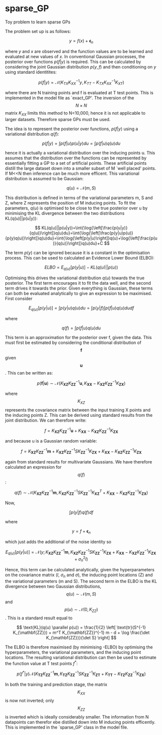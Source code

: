 # sparse_GP
Toy problem to learn sparse GPs

The problem set up is as follows:

$$y=f(x)+\boldsymbol{\epsilon}_{n}$$ 

where $y$ and $x$ are observed and the function values are to be learned and evaluated at new values of $x$. In conventional Gaussian processes, the posterior over functions $p(f|y)$ is required. This can be calculated by considering the joint Gaussian distribution $p(y,f)$ and then conditioning on $y$ using standard identitites:

$$p(f|y)=\mathcal{N}\left(K_{TX}K_{XX}^{-1} y,K_{TT}-K_{TX}K_{XX}^{-1}K_{XT}\right)$$ 

where there are N training points and f is evaluated at T test points. This is implemented in the model file as `exact_GP'. The inversion of the $$N\times N$$ matrix $K_{XX}$ limits this method to N<10,000, hence it is not applicable to larger datasets. Therefore sparse GPs must be used.

The idea is to represent the posterior over functions, $p(f|y)$ using a variational distribution $q(f)$:

$$p(f|y)=\int{p(f|u)p(u|y)}du=\int{p(f|u)q(u)}du$$

hence it is actually a variational distribution over the inducing points u. This assumes that the distribution over the functions can be represented by essentially fitting a GP to a set of artificial points. These artificial points distill the large dataset down into a smaller subset of M `well placed' points. If M<<N then inference can be much more efficent. This variational distribution is assumed to be Gaussian:

$$q(u)=\mathcal{N}\left(m,S\right)$$

This distribution is defined in terms of the variational parameters m, S and Z, where Z represents the position of M inducing points. To fit the parameters, $q(u)$ is optimised to be close to the true posterior over u by minimising the KL divergence between the two distributions KL(q(u)||p(u|y)):

$$
KL(q(u)||p(u|y))=\int{\log{\left[\frac{p(u|y)}{q(u)}\right]}q(u)du}=\int{\log{\left[\frac{p(y|u)p(u)}{p(y)q(u)}\right]}q(u)du}=\int{\log{\left[p(y|u)\right]}q(u)+\log{\left[\frac{p(u)}{q(u)}\right]}q(u)du}+C
$$

The term $p(y)$ can be ignored because it is a constant in the optimisation process. This can be used to calculated an Evidence Lower Bound (ELBO):

$$ELBO=E_{q(u)}[p(y|u)]-KL(q(u)||p(u))$$

Optimising this drives the variational distribution $q(u)$ towards the true posterior. The first term encourages it to fit the data well, and the second term drives it towards the prior. Given everything is Gaussian, these terms can both be evaluated analytically to give an expression to be maximised. First consider 

$$E_{q(u)}[p(y|u)]=\int{p(y|u)q(u)du}=\int{p(y|f)\int{p(f|u)q(u)du}df}$$

where

$$q(f)=\int{p(f|u)q(u)du}$$ 

This term is an approximation for the posterior over f, given the data. This must first be estimated by considering the conditional distribution of $$\mathbf{f}$$ given $$\mathbf{u}$$. This can be written as:

$$
p(\mathbf{f} | \mathbf{u}) \sim \mathcal{N} \left( K_{\mathbf{X Z}} K_{\mathbf{Z Z}}^{-1} \mathbf{u}, K_{\mathbf{X X}} - K_{\mathbf{X Z}} K_{\mathbf{Z Z}}^{-1} K_{\mathbf{Z X}} \right)
$$

where $$K_{XZ}$$ represents the covariance matrix between the input training X points and the inducing points Z. This can be derived using standard results from the joint distribution. We can therefore write:

$$f=K_{\mathbf{X Z}} K_{\mathbf{Z Z}}^{-1} \mathbf{u}+K_{\mathbf{X X}} - K_{\mathbf{X Z}} K_{\mathbf{Z Z}}^{-1} K_{\mathbf{Z X}}$$

and because u is a Gaussian random variable:

$$f=K_{\mathbf{X Z}} K_{\mathbf{Z Z}}^{-1} \mathbf{m}+K_{\mathbf{X Z}} K_{\mathbf{Z Z}}^{-1}SK_{\mathbf{Z Z}}^{-1}K_{\mathbf{ZX}}+K_{\mathbf{X X}} - K_{\mathbf{X Z}} K_{\mathbf{Z Z}}^{-1} K_{\mathbf{Z X}}$$

again from standard results for multivariate Gaussians. We have therefore calculated an expression for $$q(f)$$:

$$q(f) \sim \mathcal{N}\left(K_{\mathbf{X Z}} K_{\mathbf{Z Z}}^{-1} \mathbf{m}, K_{\mathbf{X Z}} K_{\mathbf{Z Z}}^{-1}SK_{\mathbf{Z Z}}^{-1}K_{\mathbf{X Z}}^{T}+K_{\mathbf{X X}}-K_{\mathbf{X Z}} K_{\mathbf{Z Z}}^{-1} K_{\mathbf{Z X}} \right)$$

Now,

$$\int{p(y|f)q(f)df}$$

where

$$y=f+\boldsymbol{\epsilon}_{n}$$

which just adds the additional of the noise identity so

$$E_{q(u)}[p(y|u)]= \mathcal{N}\left(y; K_{\mathbf{X Z}} K_{\mathbf{Z Z}}^{-1} \mathbf{m}, K_{\mathbf{XZ}} K_{\mathbf{ZZ}}^{-1}S K_{\mathbf{Z Z}}^{-1}K_{\mathbf{ZX}}+K_{\mathbf{X X}}-K_{\mathbf{X Z}} K_{\mathbf{Z Z}}^{-1} K_{\mathbf{Z X}} +\sigma_{n}^{2}I \right)$$

Hence, this term can be calculated analytically, given the hyperparameters on the covariance matrix ($l$, $\sigma_{n}$ and $\sigma$), the inducing point locations (Z) and the variational parameters (m and S). The second term in the ELBO is the KL divergence between two Gaussian distributions, $$q(u) \sim \mathcal{N}\left(m, S\right)$$ and $$p(u) \sim \mathcal{N}\left(0, K_{ZZ}\right)$$. This is a standard result equal to 

$$
\text{KL}(q(u) \parallel p(u)) = \frac{1}{2} \left[ \text{tr}(S^{-1} K_{\mathbf{ZZ}}) + m^T K_{\mathbf{ZZ}}^{-1} m - d + \log \frac{\det K_{\mathbf{ZZ}}}{\det S} \right]
$$

The ELBO is therefore maximised (by minimising -ELBO) by optimising the hyperparameters, the variational parameters, and the inducing point locations. The resulting variational distribution can then be used to estimate the function value at T test points $f^{*}$:

$$
p(f^{*}|y) \mathcal{N}\left(K_{\mathbf{T Z}} K_{\mathbf{Z Z}}^{-1} \mathbf{m}, K_{\mathbf{T Z}} K_{\mathbf{Z Z}}^{-1}SK_{\mathbf{Z Z}}^{-1}K_{\mathbf{ZT}}+K_{\mathbf{T T}}-K_{\mathbf{T Z}} K_{\mathbf{Z Z}}^{-1} K_{\mathbf{Z X}}\right)
$$

In both the training and prediction stage, the matrix $$K_{XX}$$ is now not inverted; only $$K_{ZZ}$$ is inverted which is ideally considerably smaller. The information from N datapoints can therefor ebe distilled down into M inducing points efficently.
This is implemented in the `sparse_GP' class in the model file.
